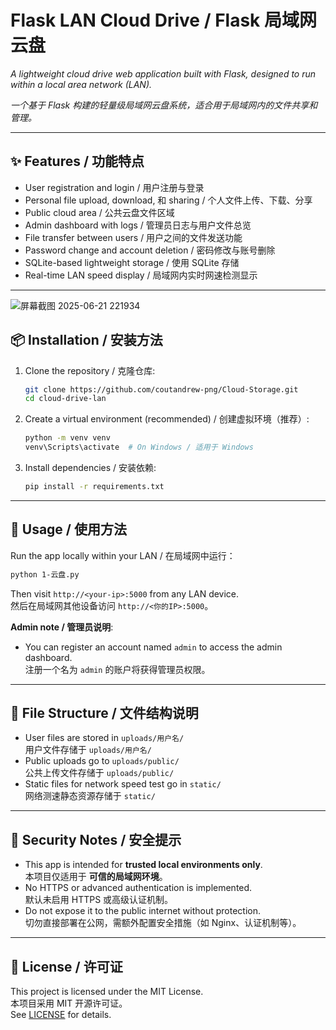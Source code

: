 # Flask LAN Cloud Drive / Flask 局域网云盘

*A lightweight cloud drive web application built with Flask, designed to run within a local area network (LAN).*

*一个基于 Flask 构建的轻量级局域网云盘系统，适合用于局域网内的文件共享和管理。*

---

## ✨ Features / 功能特点

- User registration and login / 用户注册与登录
- Personal file upload, download, 和 sharing / 个人文件上传、下载、分享
- Public cloud area / 公共云盘文件区域
- Admin dashboard with logs / 管理员日志与用户文件总览
- File transfer between users / 用户之间的文件发送功能
- Password change and account deletion / 密码修改与账号删除
- SQLite-based lightweight storage / 使用 SQLite 存储
- Real-time LAN speed display / 局域网内实时网速检测显示

---


![屏幕截图 2025-06-21 221934](https://github.com/user-attachments/assets/8e7d1cc3-0c93-4369-b7b1-1ba2b0447195)

## 📦 Installation / 安装方法

1. Clone the repository / 克隆仓库:
   ```bash
   git clone https://github.com/coutandrew-png/Cloud-Storage.git
   cd cloud-drive-lan
   ```

2. Create a virtual environment (recommended) / 创建虚拟环境（推荐）:
   ```bash
   python -m venv venv
   venv\Scripts\activate  # On Windows / 适用于 Windows
   ```

3. Install dependencies / 安装依赖:
   ```bash
   pip install -r requirements.txt
   ```


---

## 🚀 Usage / 使用方法

Run the app locally within your LAN / 在局域网中运行：

```bash
python 1-云盘.py
```

Then visit `http://<your-ip>:5000` from any LAN device.  
然后在局域网其他设备访问 `http://<你的IP>:5000`。

**Admin note / 管理员说明**:
- You can register an account named `admin` to access the admin dashboard.  
  注册一个名为 `admin` 的账户将获得管理员权限。

---

## 📁 File Structure / 文件结构说明

- User files are stored in `uploads/用户名/`  
  用户文件存储于 `uploads/用户名/`
- Public uploads go to `uploads/public/`  
  公共上传文件存储于 `uploads/public/`
- Static files for network speed test go in `static/`  
  网络测速静态资源存储于 `static/`

---

## 🔐 Security Notes / 安全提示

- This app is intended for **trusted local environments only**.  
  本项目仅适用于 **可信的局域网环境**。
- No HTTPS or advanced authentication is implemented.  
  默认未启用 HTTPS 或高级认证机制。
- Do not expose it to the public internet without protection.  
  切勿直接部署在公网，需额外配置安全措施（如 Nginx、认证机制等）。

---

## 📄 License / 许可证

This project is licensed under the MIT License.  
本项目采用 MIT 开源许可证。  
See [LICENSE](LICENSE) for details.

